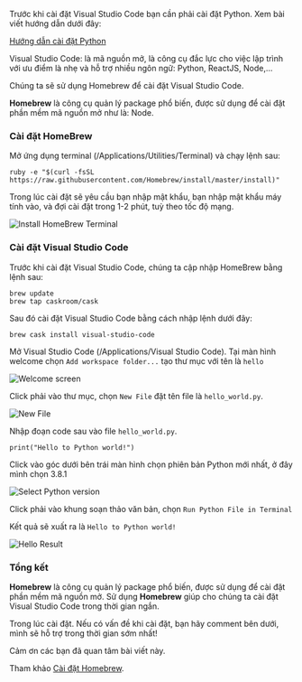 Trước khi cài đặt Visual Studio Code bạn cần phải cài đặt Python. Xem bài viết hướng dẫn dưới đây:

[Hướng dẫn cài đặt Python](https://viblo.asia/s/huong-dan-cai-dat-python-tren-he-dieu-hanh-windows-macos-linux-2020-b85og8R452G)

Visual Studio Code: là mã nguồn mở, là công cụ đắc lực cho việc lập trình với ưu điểm là nhẹ và hỗ trợ nhiều ngôn ngữ: Python, ReactJS, Node,...

Chúng ta sẽ sử dụng Homebrew để cài đặt Visual Studio Code.

**Homebrew** là công cụ quản lý package phổ biến, được sử dụng để cài đặt phần mềm mã nguồn mở như là: Node.

### Cài đặt HomeBrew

Mở ứng dụng terminal (/Applications/Utilities/Terminal) và chạy lệnh sau:

```
ruby -e "$(curl -fsSL https://raw.githubusercontent.com/Homebrew/install/master/install)"
```

Trong lúc cài đặt sẽ yêu cầu bạn nhập mật khẩu, bạn nhập mật khẩu máy tính vào, và đợi cài đặt trong 1-2 phút, tuỳ theo tốc độ mạng.

![Install HomeBrew Terminal](https://images.viblo.asia/03c2442b-c7f7-4406-8132-44720a52f706.png)

### Cài đặt Visual Studio Code

Trước khi cài đặt Visual Studio Code, chúng ta cập nhập HomeBrew bằng lệnh sau:

```
brew update
brew tap caskroom/cask
```

Sau đó cài đặt Visual Studio Code bằng cách nhập lệnh dưới đây:

```
brew cask install visual-studio-code 
```

Mở Visual Studio Code (/Applications/Visual Studio Code). Tại màn hình welcome chọn `Add workspace folder...` tạo thư mục với tên là `hello`

![Welcome screen](https://images.viblo.asia/db382e0c-ec8e-41bf-8071-b7ce7900dba0.png)

Click phải vào thư mục, chọn `New File` đặt tên file là `hello_world.py`.

![New File](https://images.viblo.asia/fe3ea0af-c666-4dd8-b1f6-b2bca99af26e.png)

Nhập đoạn code sau vào file `hello_world.py`.

```
print("Hello to Python world!")
```

Click vào góc dưới bên trái màn hình chọn phiên bản Python mới nhất, ở đây mình chọn 3.8.1

![Select Python version](https://images.viblo.asia/f942e388-f879-4352-9246-35b7e74dd877.png)

Click phải vào khung soạn thảo văn bản, chọn `Run Python File in Terminal`

Kết quả sẽ xuất ra là `Hello to Python world!`

![Hello Result](https://images.viblo.asia/e466ea60-f688-4051-a784-a7149fe1a063.png)

### Tổng kết

**Homebrew** là công cụ quản lý package phổ biến, được sử dụng để cài đặt phần mềm mã nguồn mở.
Sử dụng **Homebrew** giúp cho chúng ta cài đặt Visual Studio Code trong thời gian ngắn.

Trong lúc cài đặt. Nếu có vấn đề khi cài đặt, bạn hãy comment bên dưới, mình sẽ hỗ trợ trong thời gian sớm nhất!

Cảm ơn các bạn đã quan tâm bài viết này.

Tham khảo
[Cài đặt Homebrew](https://www.code2bits.com/how-to-install-visual-studio-code-on-macos-using-homebrew/).